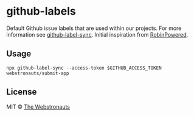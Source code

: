 # github-labels

Default Github issue labels that are used within our projects. For more information see [github-label-sync](https://github.com/Financial-Times/github-label-sync). Initial inspiration from [RobinPowered](https://robinpowered.com/blog/best-practice-system-for-organizing-and-tagging-github-issues/).

## Usage

```
npx github-label-sync --access-token $GITHUB_ACCESS_TOKEN webstronauts/submit-app
```

## License

MIT © [The Webstronauts](https://www.webstronauts.co)
